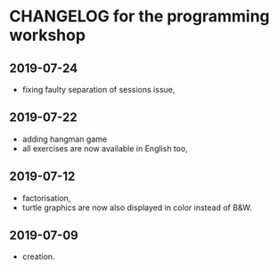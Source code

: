# CHANGELOG for the programming workshop

## 2019-07-24

- fixing faulty separation of sessions issue,

## 2019-07-22

- adding hangman game
- all exercises are now available in English too,

## 2019-07-12

- factorisation,
- turtle graphics are now also displayed in color instead of B&W.

## 2019-07-09

- creation.
